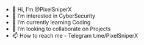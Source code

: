 - 👋 Hi, I’m @PixelSniperX
- 👀 I’m interested in CyberSecurity 
- 🌱 I’m currently learning Coding
- 💞️ I’m looking to collaborate on Projects 
- 📫 How to reach me - Telegram t.me/PixelSniperX


<!---
PixelSniperX/PixelSniperX is a ✨ special ✨ repository because its `README.md` (this file) appears on your GitHub profile.
You can click the Preview link to take a look at your changes.
--->
